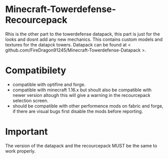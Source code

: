 # Minecraft-Towerdefense-Recourcepack
Rhis is the other part to the towerdefense datapack, this part is just for the looks and dosnt add any new mechanics. This contains custom models and textures for the datapck towers. Datapack can be found at < github.com/FireDragon91245/Minecraft-Towerdefense-Datapack >.

# Compatibilety
- compatible with optifine and forge.
- compatible with minecraft 1.16.x but shoult also be compatible with newer version altough this will give a warning in the recourcepack selection screen.
- should be compatible with other performence mods on fabric and forge, if there are visual bugs first disable the mods before reporting.

# Important
The version of the datapack and the recourcepack MUST be the same to work properly.
